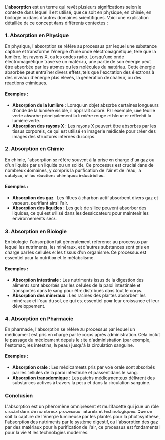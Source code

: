 L'**absorption** est un terme qui revêt plusieurs significations selon le contexte dans lequel il est utilisé, que ce soit en physique, en chimie, en biologie ou dans d'autres domaines scientifiques. Voici une explication détaillée de ce concept dans différents contextes :

### 1. Absorption en Physique

En physique, l'absorption se réfère au processus par lequel une substance capture et transforme l'énergie d'une onde électromagnétique, telle que la lumière, les rayons X, ou les ondes radio. Lorsqu'une onde électromagnétique traverse un matériau, une partie de son énergie peut être absorbée par les atomes ou les molécules du matériau. Cette énergie absorbée peut entraîner divers effets, tels que l'excitation des électrons à des niveaux d'énergie plus élevés, la génération de chaleur, ou des réactions chimiques.

#### Exemples :
- **Absorption de la lumière** : Lorsqu'un objet absorbe certaines longueurs d'onde de la lumière visible, il apparaît coloré. Par exemple, une feuille verte absorbe principalement la lumière rouge et bleue et réfléchit la lumière verte.
- **Absorption des rayons X** : Les rayons X peuvent être absorbés par les tissus corporels, ce qui est utilisé en imagerie médicale pour créer des images des structures internes du corps.

### 2. Absorption en Chimie

En chimie, l'absorption se réfère souvent à la prise en charge d'un gaz ou d'un liquide par un liquide ou un solide. Ce processus est crucial dans de nombreux domaines, y compris la purification de l'air et de l'eau, la catalyse, et les réactions chimiques industrielles.

#### Exemples :
- **Absorption des gaz** : Les filtres à charbon actif absorbent divers gaz et vapeurs, purifiant ainsi l'air.
- **Absorption des liquides** : Les gels de silice peuvent absorber des liquides, ce qui est utilisé dans les dessiccateurs pour maintenir les environnements secs.

### 3. Absorption en Biologie

En biologie, l'absorption fait généralement référence au processus par lequel les nutriments, les minéraux, et d'autres substances sont pris en charge par les cellules et les tissus d'un organisme. Ce processus est essentiel pour la nutrition et le métabolisme.

#### Exemples :
- **Absorption intestinale** : Les nutriments issus de la digestion des aliments sont absorbés par les cellules de la paroi intestinale et transportés dans le sang pour être distribués dans tout le corps.
- **Absorption des minéraux** : Les racines des plantes absorbent les minéraux et l'eau du sol, ce qui est essentiel pour leur croissance et leur développement.

### 4. Absorption en Pharmacie

En pharmacie, l'absorption se réfère au processus par lequel un médicament est pris en charge par le corps après administration. Cela inclut le passage du médicament depuis le site d'administration (par exemple, l'estomac, les intestins, la peau) jusqu'à la circulation sanguine.

#### Exemples :
- **Absorption orale** : Les médicaments pris par voie orale sont absorbés par les cellules de la paroi intestinale et passent dans le sang.
- **Absorption transdermique** : Les patchs médicamenteux délivrent des substances actives à travers la peau et dans la circulation sanguine.

### Conclusion

L'absorption est un phénomène omniprésent et multifacette qui joue un rôle crucial dans de nombreux processus naturels et technologiques. Que ce soit la capture de l'énergie lumineuse par les plantes pour la photosynthèse, l'absorption des nutriments par le système digestif, ou l'absorption des gaz par des matériaux pour la purification de l'air, ce processus est fondamental pour la vie et les technologies modernes.